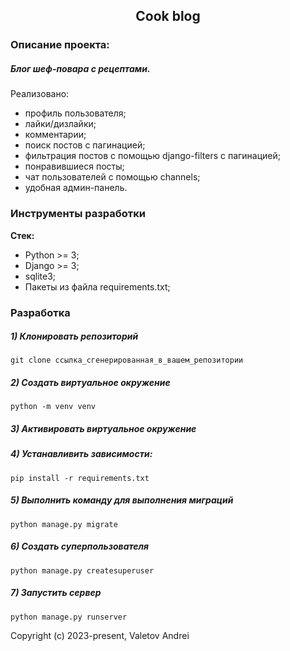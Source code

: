 <h2 align="center">Cook blog</h2>

### Описание проекта:
##### Блог шеф-повара с рецептами. 
Реализовано:
- профиль пользователя;
- лайки/дизлайки;
- комментарии;
- поиск постов с пагинацией;
- фильтрация постов с помощью django-filters с пагинацией;
- понравившиеся посты;
- чат пользователей с помощью channels;
- удобная админ-панель.


### Инструменты разработки

**Стек:**
- Python >= 3;
- Django >= 3;
- sqlite3;
- Пакеты из файла requirements.txt;

### Разработка

##### 1) Клонировать репозиторий

    git clone ссылка_сгенерированная_в_вашем_репозитории

##### 2) Создать виртуальное окружение

    python -m venv venv
    
##### 3) Активировать виртуальное окружение

##### 4) Устанавливить зависимости:

    pip install -r requirements.txt

##### 5) Выполнить команду для выполнения миграций

    python manage.py migrate
    
##### 6) Создать суперпользователя

    python manage.py createsuperuser
    
##### 7) Запустить сервер

    python manage.py runserver


Copyright (c) 2023-present, Valetov Andrei



